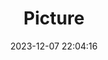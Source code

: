 ---
weight: 1
images:
- /images/edited/50.jpeg
title: Picture
date: 2023-12-07 22:04:16
tags: [luminar neo,work]
---